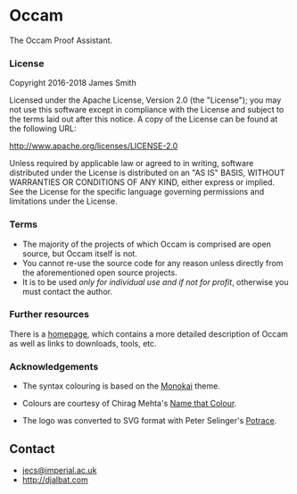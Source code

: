 # Occam

The Occam Proof Assistant.

### License

Copyright 2016-2018 James Smith

Licensed under the Apache License, Version 2.0 (the "License"); you may not use this software except in compliance with the License and subject to the terms laid out after this notice. A copy of the License can be found at the following URL:

   http://www.apache.org/licenses/LICENSE-2.0

Unless required by applicable law or agreed to in writing, software distributed under the License is distributed on an "AS IS" BASIS, WITHOUT WARRANTIES OR CONDITIONS OF ANY KIND, either express or implied. See the License for the specific language governing permissions and limitations under the License.

### Terms

* The majority of the projects of which Occam is comprised are open source, but Occam itself is not.
* You cannot re-use the source code for any reason unless directly from the aforementioned open source projects.
* It is to be used *only for individual use and if not for profit*, otherwise you must contact the author.

### Further resources

There is a [homepage](http://djalbat.com/occam), which contains a more detailed description of Occam as well as links to downloads, tools, etc.

### Acknowledgements

* The syntax colouring is based on the [Monokai](http://www.monokai.nl/blog/wp-content/asdev/Monokai.tmTheme) theme.

* Colours are courtesy of Chirag Mehta's [Name that Colour](http://chir.ag/projects/name-that-color/).

* The logo was converted to SVG format with Peter Selinger's [Potrace](http://potrace.sourceforge.net/).

## Contact

* jecs@imperial.ac.uk
* http://djalbat.com
